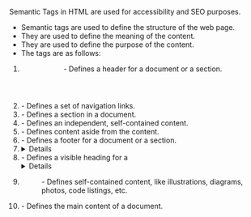 Semantic Tags in HTML are used for accessibility and SEO purposes.

- Semantic tags are used to define the structure of the web page.
- They are used to define the meaning of the content.
- They are used to define the purpose of the content.
- The tags are as follows:

1. <header> - Defines a header for a document or a section.
2. <nav> - Defines a set of navigation links.
3. <section> - Defines a section in a document.
4. <article> - Defines an independent, self-contained content.
5. <aside> - Defines content aside from the content.
6. <footer> - Defines a footer for a document or a section.
7. <details> - Defines additional details that the user can view or hide.
8. <summary> - Defines a visible heading for a <details> element.
9. <figure> - Defines self-contained content, like illustrations, diagrams, photos, code listings, etc.
10. <main> - Defines the main content of a document.
